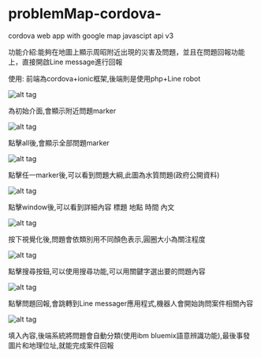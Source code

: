 # problemMap-cordova-
cordova web app with google map javascipt api v3

功能介紹:能夠在地圖上顯示周昭附近出現的災害及問題，並且在問題回報功能上，直接開啟Line message進行回報

使用: 前端為cordova+ionic框架,後端則是使用php+Line robot 

![alt tag](http://i.imgur.com/foUnJGe.png?1)

為初始介面,會顯示附近問題marker

![alt tag](http://i.imgur.com/nQZMMUM.png?1)

點擊all後,會顯示全部問題marker

![alt tag](http://i.imgur.com/CX2S2CA.png?1)

點擊任一marker後,可以看到問題大綱,此圖為水質問題(政府公開資料)

![alt tag](http://i.imgur.com/qo8QMJq.png?1)

點擊window後,可以看到詳細內容 標題 地點 時間 內文

![alt tag](http://i.imgur.com/yfagdfe.png?1)

按下視覺化後,問題會依類別用不同顏色表示,圓圈大小為關注程度

![alt tag](http://i.imgur.com/UrpSzDB.png?1)

點擊搜尋按鈕,可以使用搜尋功能,可以用關鍵字選出要的問題內容

![alt tag](http://i.imgur.com/hogD0x6.jpg?2)

點擊問題回報,會跳轉到Line messager應用程式,機器人會開始詢問案件相關內容

![alt tag](http://i.imgur.com/KjvCqkJ.jpg?1)

填入內容,後端系統將問題會自動分類(使用ibm bluemix語意辨識功能),最後事發圖片和地理位址,就能完成案件回報

